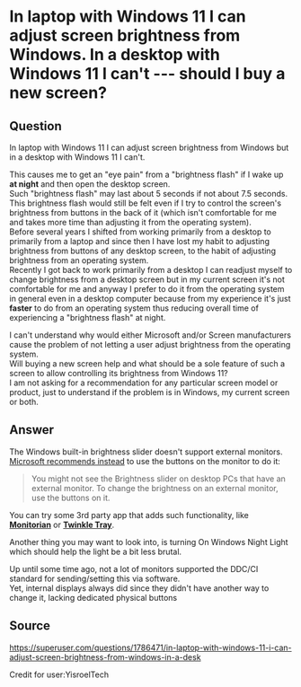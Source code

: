 # In laptop with Windows 11 I can adjust screen brightness from Windows. In a desktop with Windows 11 I can't --- should I buy a new screen?

## Question

In laptop with Windows 11 I can adjust screen brightness from Windows but in a desktop with Windows 11 I can't. 

This causes me to get an "eye pain" from a "brightness flash" if I wake up **at night** and then open the desktop screen.<br>
Such "brightness flash" may last about 5 seconds if not about 7.5 seconds.
This brightness flash would still be felt even if I try to control the screen's brightness from buttons in the back of it (which isn't comfortable for me and takes more time than adjusting it from the operating system).<br>
Before several years I shifted from working primarily from a desktop to primarily from a laptop and since then I have lost my habit to adjusting brightness from buttons of any desktop screen, to the habit of adjusting brightness from an operating system.<br>
Recently I got back to work primarily from a desktop I can readjust myself to change brightness from a desktop screen but in my current screen it's not comfortable for me and anyway I prefer to do it from the operating system in general even in a desktop computer because from my experience it's just **faster** to do from an operating system thus reducing overall time of experiencing a "brightness flash" at night.

I can't understand why would either Microsoft and/or Screen manufacturers cause the problem of not letting a user adjust brightness from the operating system.<br>
Will buying a new screen help and what should be a sole feature of such a screen to allow controlling its brightness from Windows 11?<br>
I am not asking for a recommendation for any particular screen model or product, just to understand if the problem is in Windows, my current screen or both.

## Answer

The Windows built-in brightness slider doesn't support external monitors. [Microsoft recommends instead](https://support.microsoft.com/en-us/windows/change-screen-brightness-in-windows-3f67a2f2-5c65-ceca-778b-5858fc007041#:~:text=an%20external%20monitor.-,To%20change%20the%20brightness%20on%20an%20external%20monitor%2C%20use%20the,slider%20to%20adjust%20the%20brightness.) to use the buttons on the monitor to do it:

> You might not see the Brightness slider on desktop PCs that have an external monitor. To change the brightness on an external monitor, use the buttons on it.

You can try some 3rd party app that adds such functionality, like [**Monitorian**](https://apps.microsoft.com/store/detail/monitorian/9NW33J738BL0?hl=en-us&gl=us&activetab=pivot%3Aoverviewtab) or [**Twinkle Tray**](https://apps.microsoft.com/store/detail/twinkle-tray-brightness-slider/9PLJWWSV01LK?hl=en-us&gl=us).

Another thing you may want to look into, is turning On Windows Night Light which should help the light be a bit less brutal.

Up until some time ago, not a lot of monitors supported the DDC/CI standard for sending/setting this via software.<br>
Yet, internal displays always did since they didn't have another way to change it, lacking dedicated physical buttons

## Source

https://superuser.com/questions/1786471/in-laptop-with-windows-11-i-can-adjust-screen-brightness-from-windows-in-a-desk

Credit for user:YisroelTech
